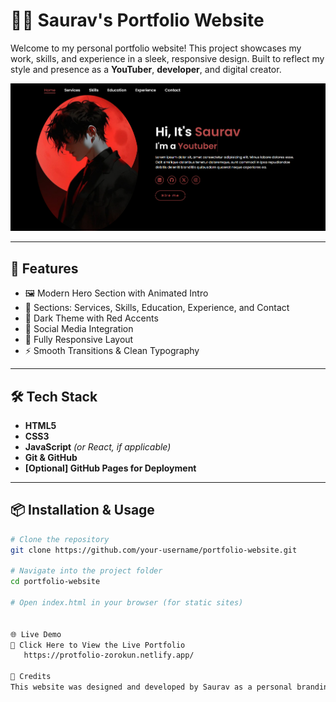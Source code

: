 # 🧑‍💻 Saurav's Portfolio Website

Welcome to my personal portfolio website! This project showcases my work, skills, and experience in a sleek, responsive design. Built to reflect my style and presence as a **YouTuber**, **developer**, and digital creator.

![Portfolio Screenshot](Screenshot-portfolio.png) <!-- Replace with actual path or link to image -->

---

## 🚀 Features

- 🖼️ Modern Hero Section with Animated Intro
- 🧠 Sections: Services, Skills, Education, Experience, and Contact
- 🎨 Dark Theme with Red Accents
- 🔗 Social Media Integration
- 📱 Fully Responsive Layout
- ⚡ Smooth Transitions & Clean Typography

---

## 🛠️ Tech Stack

- **HTML5**
- **CSS3**
- **JavaScript** *(or React, if applicable)*
- **Git & GitHub**
- **[Optional] GitHub Pages for Deployment**

---

## 📦 Installation & Usage

```bash
# Clone the repository
git clone https://github.com/your-username/portfolio-website.git

# Navigate into the project folder
cd portfolio-website

# Open index.html in your browser (for static sites)


🌐 Live Demo
🔗 Click Here to View the Live Portfolio
   https://protfolio-zorokun.netlify.app/

🙌 Credits
This website was designed and developed by Saurav as a personal branding portfolio. Feel free to fork or use it as a reference.

